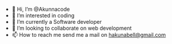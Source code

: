 - 👋 Hi, I’m @Akunnacode
- 👀 I’m interested in coding
- 🌱 I’m currently a Software developer 
- 💞️ I’m looking to collaborate on web development
- 📫 How to reach me send me a mail on hakunabell@gmail.com

<!---
Akunnacode/Akunnacode is a ✨ special ✨ repository because its `README.md` (this file) appears on your GitHub profile.
You can click the Preview link to take a look at your changes.
--->
